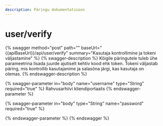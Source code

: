 ```yaml
---
description: Päringu dokumentatsioon
---
```


# user/verify

{% swagger method="post" path="" baseUrl="{{apiBaseUrl}}/api/user/verify" summary="Kasutaja kontrollimine ja tokeni väljastamine" %}
{% swagger-description %}
Kõigile päringutele tuleb ühe parameetrina lisada juurde ajutiselt kehtiv kood ehk token. Tokeni väljastab päring, mis kontrollib kasutajanime ja salasõna järgi, kas kasutaja on olemas.
{% endswagger-description %}

{% swagger-parameter in="body" name="username" type="String" required="true" %}
Rahvusarhiivi kliendiportaalis
{% endswagger-parameter %}

{% swagger-parameter in="body" type="String" name="password" required="true" %}

{% endswagger-parameter %}
{% endswagger %}
